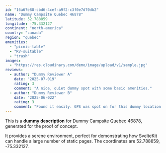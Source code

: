 ```yaml
---
id: "16a67e88-cbd6-4cef-a9f2-c3f0e7d70db2"
name: "Dummy Campsite Quebec 46878"
latitude: 52.788859
longitude: -75.332127
continent: "north-america"
country: "canada"
region: "quebec"
amenities:
  - "picnic-table"
  - "RV-suitable"
  - "trash"
images:
  - "https://res.cloudinary.com/demo/image/upload/v1/sample.jpg"
reviews:
  - author: "Dummy Reviewer A"
    date: "2025-07-019"
    rating: 3
    comment: "A nice, quiet dummy spot with some basic amenities."
  - author: "Dummy Reviewer B"
    date: "2025-06-022"
    rating: 3
    comment: "Found it easily. GPS was spot on for this dummy location."
---
```


This is a **dummy description** for Dummy Campsite Quebec 46878, generated for the proof of concept.

It provides a serene environment, perfect for demonstrating how SvelteKit can handle a large number of static pages. The coordinates are 52.788859, -75.332127.
